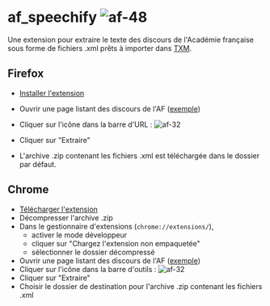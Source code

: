 # af_speechify ![af-48](https://github.com/fmoncomble/af_speechify/assets/59739627/ee868342-8616-46e4-acbe-4527799772ce)


Une extension pour extraire le texte des discours de l'Académie française sous forme de fichiers .xml prêts à importer dans [TXM](https://txm.gitpages.huma-num.fr/textometrie/).

## Firefox
- [Installer l'extension](https://github.com/fmoncomble/af_speechify/releases/latest/download/af_speechify_ff.xpi)
- Ouvrir une page listant des discours de l'AF ([exemple](https://www.academie-francaise.fr/les-immortels/discours-et-travaux-academiques))
- Cliquer sur l'icône dans la barre d'URL : ![af-32](https://github.com/fmoncomble/af_speechify/assets/59739627/19350e34-71a3-403a-94c3-bfb57138803e)

- Cliquer sur "Extraire"
- L'archive .zip contenant les fichiers .xml est téléchargée dans le dossier par défaut.

## Chrome
- [Télécharger l'extension](https://github.com/fmoncomble/af_speechify/releases/latest/download/af_speechify_chrome.zip)
- Décompresser l'archive .zip
- Dans le gestionnaire d'extensions (`chrome://extensions/`),
  - activer le mode développeur
  - cliquer sur "Chargez l'extension non empaquetée"
  - sélectionner le dossier décompressé
- Ouvrir une page listant des discours de l'AF ([exemple](https://www.academie-francaise.fr/les-immortels/discours-et-travaux-academiques))
- Cliquer sur l'icône dans la barre d'outils : ![af-32](https://github.com/fmoncomble/af_speechify/assets/59739627/19350e34-71a3-403a-94c3-bfb57138803e)
- Cliquer sur "Extraire"
- Choisir le dossier de destination pour l'archive .zip contenant les fichiers .xml

